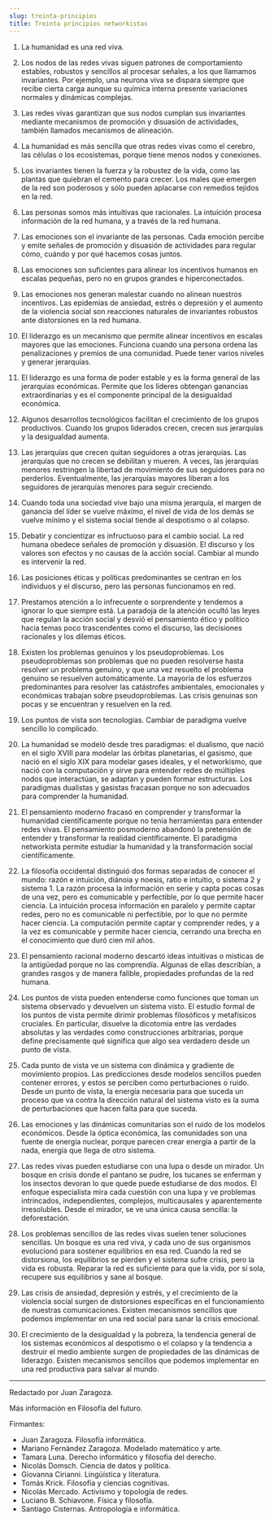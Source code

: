 ```yaml
---
slug: treinta-principios
title: Treinta principios networkistas
---
```


1. La humanidad es una red viva.

2. Los nodos de las redes vivas siguen patrones de comportamiento estables, robustos y sencillos al procesar señales, a los que llamamos invariantes. Por ejemplo, una neurona viva se dispara siempre que recibe cierta carga aunque su química interna presente variaciones normales y dinámicas complejas.

3. Las redes vivas garantizan que sus nodos cumplan sus invariantes mediante mecanismos de promoción y disuasión de actividades, también llamados mecanismos de alineación.

4. La humanidad es más sencilla que otras redes vivas como el cerebro, las células o los ecosistemas, porque tiene menos nodos y conexiones.

5. Los invariantes tienen la fuerza y la robustez de la vida, como las plantas que quiebran el cemento para crecer. Los males que emergen de la red son poderosos y sólo pueden aplacarse con remedios tejidos en la red.

6. Las personas somos más intuitivas que racionales. La intuición procesa información de la red humana, y a través de la red humana.

7. Las emociones son el invariante de las personas. Cada emoción percibe y emite señales de promoción y disuasión de actividades para regular cómo, cuándo y por qué hacemos cosas juntos.

8. Las emociones son suficientes para alinear los incentivos humanos en escalas pequeñas, pero no en grupos grandes e hiperconectados.

9. Las emociones nos generan malestar cuando no alinean nuestros incentivos. Las epidemias de ansiedad, estrés o depresión y el aumento de la violencia social son reacciones naturales de invariantes robustos ante distorsiones en la red humana.

10. El liderazgo es un mecanismo que permite alinear incentivos en escalas mayores que las emociones. Funciona cuando una persona ordena las penalizaciones y premios de una comunidad. Puede tener varios niveles y generar jerarquías.

11. El liderazgo es una forma de poder estable y es la forma general de las jerarquías económicas. Permite que los líderes obtengan ganancias extraordinarias y es el componente principal de la desigualdad económica.

12. Algunos desarrollos tecnológicos facilitan el crecimiento de los grupos productivos. Cuando los grupos liderados crecen, crecen sus jerarquías y la desigualdad aumenta.

13. Las jerarquías que crecen quitan seguidores a otras jerarquías. Las jerarquías que no crecen se debilitan y mueren. A veces, las jerarquías menores restringen la libertad de movimiento de sus seguidores para no perderlos. Eventualmente, las jerarquías mayores liberan a los seguidores de jerarquías menores para seguir creciendo.

14. Cuando toda una sociedad vive bajo una misma jerarquía, el margen de ganancia del líder se vuelve máximo, el nivel de vida de los demás se vuelve mínimo y el sistema social tiende al despotismo o al colapso.

15. Debatir y concientizar es infructuoso para el cambio social. La red humana obedece señales de promoción y disuasión. El discurso y los valores son efectos y no causas de la acción social. Cambiar al mundo es intervenir la red.

16. Las posiciones éticas y políticas predominantes se centran en los individuos y el discurso, pero las personas funcionamos en red.

17. Prestamos atención a lo infrecuente o sorprendente y tendemos a ignorar lo que siempre está. La paradoja de la atención ocultó las leyes que regulan la acción social y desvió el pensamiento ético y político hacia temas poco trascendentes como el discurso, las decisiones racionales y los dilemas éticos.

18. Existen los problemas genuinos y los pseudoproblemas. Los pseudoproblemas son problemas que no pueden resolverse hasta resolver un problema genuino, y que una vez resuelto el problema genuino se resuelven automáticamente. La mayoría de los esfuerzos predominantes para resolver las catástrofes ambientales, emocionales y económicas trabajan sobre pseudoproblemas. Las crisis genuinas son pocas y se encuentran y resuelven en la red.

19. Los puntos de vista son tecnologías. Cambiar de paradigma vuelve sencillo lo complicado.

20. La humanidad se modeló desde tres paradigmas: el dualismo, que nació en el siglo XVIII para modelar las órbitas planetarias, el gasismo, que nació en el siglo XIX para modelar gases ideales, y el networkismo, que nació con la computación y sirve para entender redes de múltiples nodos que interactúan, se adaptan y pueden formar estructuras. Los paradigmas dualistas y gasistas fracasan porque no son adecuados para comprender la humanidad.

21. El pensamiento moderno fracasó en comprender y transformar la humanidad científicamente porque no tenía herramientas para entender redes vivas. El pensamiento posmoderno abandonó la pretensión de entender y transformar la realidad científicamente. El paradigma networkista permite estudiar la humanidad y la transformación social científicamente.

22. La filosofía occidental distinguió dos formas separadas de conocer el mundo: razón e intuición, diánoia y noesis, ratio e intuitio, o sistema 2 y sistema 1. La razón procesa la información en serie y capta pocas cosas de una vez, pero es comunicable y perfectible, por lo que permite hacer ciencia. La intuición procesa información en paralelo y permite captar redes, pero no es comunicable ni perfectible, por lo que no permite hacer ciencia. La computación permite captar y comprender redes, y a la vez es comunicable y permite hacer ciencia, cerrando una brecha en el conocimiento que duró cien mil años.

23. El pensamiento racional moderno descartó ideas intuitivas o místicas de la antigüedad porque no las comprendía. Algunas de ellas describían, a grandes rasgos y de manera falible, propiedades profundas de la red humana.

24. Los puntos de vista pueden entenderse como funciones que toman un sistema observado y devuelven un sistema visto. El estudio formal de los puntos de vista permite dirimir problemas filosóficos y metafísicos cruciales. En particular, disuelve la dicotomía entre las verdades absolutas y las verdades como construcciones arbitrarias, porque define precisamente qué significa que algo sea verdadero desde un punto de vista.

25. Cada punto de vista ve un sistema con dinámica y gradiente de movimiento propios. Las predicciones desde modelos sencillos pueden contener errores, y estos se perciben como perturbaciones o ruido. Desde un punto de vista, la energía necesaria para que suceda un proceso que va contra la dirección natural del sistema visto es la suma de perturbaciones que hacen falta para que suceda.

26. Las emociones y las dinámicas comunitarias son el ruido de los modelos económicos. Desde la óptica económica, las comunidades son una fuente de energía nuclear, porque parecen crear energía a partir de la nada, energía que llega de otro sistema.

27. Las redes vivas pueden estudiarse con una lupa o desde un mirador. Un bosque en crisis donde el pantano se pudre, los tucanes se enferman y los insectos devoran lo que quede puede estudiarse de dos modos. El enfoque especialista mira cada cuestión con una lupa y ve problemas intrincados, independientes, complejos, multicausales y aparentemente irresolubles. Desde el mirador, se ve una única causa sencilla: la deforestación.

28. Los problemas sencillos de las redes vivas suelen tener soluciones sencillas. Un bosque es una red viva, y cada uno de sus organismos evolucionó para sostener equilibrios en esa red. Cuando la red se distorsiona, los equilibrios se pierden y el sistema sufre crisis, pero la vida es robusta. Reparar la red es suficiente para que la vida, por sí sola, recupere sus equilibrios y sane al bosque.

29. Las crisis de ansiedad, depresión y estrés, y el crecimiento de la violencia social surgen de distorsiones específicas en el funcionamiento de nuestras comunicaciones. Existen mecanismos sencillos que podemos implementar en una red social para sanar la crisis emocional.

30. El crecimiento de la desigualdad y la pobreza, la tendencia general de los sistemas económicos al despotismo o el colapso y la tendencia a destruir el medio ambiente surgen de propiedades de las dinámicas de liderazgo. Existen mecanismos sencillos que podemos implementar en una red productiva para salvar al mundo.

---


Redactado por Juan Zaragoza.

Más información en Filosofía del futuro.

Firmantes:
- Juan Zaragoza. Filosofía informática.
- Mariano Fernández Zaragoza.  Modelado matemático y arte.
- Tamara Luna. Derecho informático y filosofía del derecho.
- Nicolás Domsch. Ciencia de datos y política.
- Giovanna Cirianni. Lingüística y literatura.
- Tomás Krick. Filosofía y ciencias cognitivas.
- Nicolás Mercado. Activismo y topología de redes.
- Luciano B. Schiavone. Física y filosofía.
- Santiago Cisternas. Antropología e informática.



